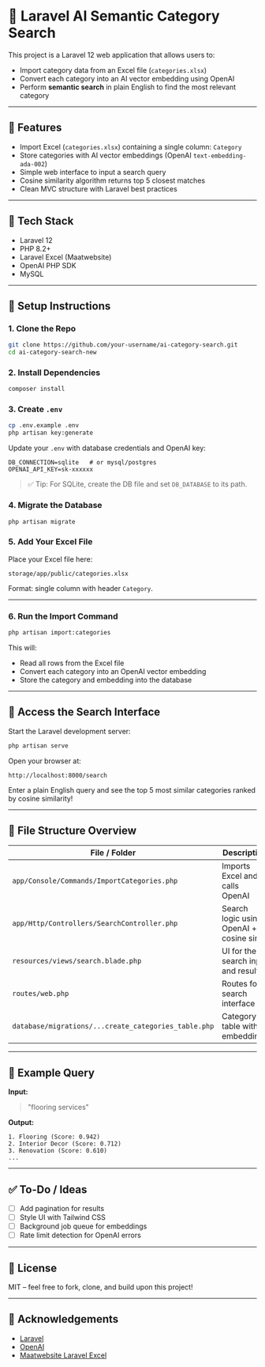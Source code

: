 # 🧠 Laravel AI Semantic Category Search

This project is a Laravel 12 web application that allows users to:

- Import category data from an Excel file (`categories.xlsx`)
- Convert each category into an AI vector embedding using OpenAI
- Perform **semantic search** in plain English to find the most relevant category

---

## 🚀 Features

- Import Excel (`categories.xlsx`) containing a single column: `Category`
- Store categories with AI vector embeddings (OpenAI `text-embedding-ada-002`)
- Simple web interface to input a search query
- Cosine similarity algorithm returns top 5 closest matches
- Clean MVC structure with Laravel best practices

---

## 🧰 Tech Stack

- Laravel 12
- PHP 8.2+
- Laravel Excel (Maatwebsite)
- OpenAI PHP SDK
- MySQL

---

## 📂 Setup Instructions

### 1. Clone the Repo

```bash
git clone https://github.com/your-username/ai-category-search.git
cd ai-category-search-new
```

### 2. Install Dependencies

```bash
composer install
```

### 3. Create `.env`

```bash
cp .env.example .env
php artisan key:generate
```

Update your `.env` with database credentials and OpenAI key:

```
DB_CONNECTION=sqlite   # or mysql/postgres
OPENAI_API_KEY=sk-xxxxxx
```

> ✅ Tip: For SQLite, create the DB file and set `DB_DATABASE` to its path.

### 4. Migrate the Database

```bash
php artisan migrate
```

### 5. Add Your Excel File

Place your Excel file here:

```
storage/app/public/categories.xlsx
```

Format: single column with header `Category`.

---

### 6. Run the Import Command

```bash
php artisan import:categories
```

This will:
- Read all rows from the Excel file
- Convert each category into an OpenAI vector embedding
- Store the category and embedding into the database

---

## 🔎 Access the Search Interface

Start the Laravel development server:

```bash
php artisan serve
```

Open your browser at:

```
http://localhost:8000/search
```

Enter a plain English query and see the top 5 most similar categories ranked by cosine similarity!

---

## 📁 File Structure Overview

| File / Folder                       | Description                              |
|------------------------------------|------------------------------------------|
| `app/Console/Commands/ImportCategories.php` | Imports Excel and calls OpenAI           |
| `app/Http/Controllers/SearchController.php` | Search logic using OpenAI + cosine sim  |
| `resources/views/search.blade.php`         | UI for the search input and results      |
| `routes/web.php`                           | Routes for search interface              |
| `database/migrations/...create_categories_table.php` | Category table with embeddings     |

---

## 🧠 Example Query

**Input:**  
> "flooring services"

**Output:**
```
1. Flooring (Score: 0.942)
2. Interior Decor (Score: 0.712)
3. Renovation (Score: 0.610)
...
```

---

## ✅ To-Do / Ideas

- [ ] Add pagination for results
- [ ] Style UI with Tailwind CSS
- [ ] Background job queue for embeddings
- [ ] Rate limit detection for OpenAI errors

---

## 📄 License

MIT – feel free to fork, clone, and build upon this project!

---

## 🙌 Acknowledgements

- [Laravel](https://laravel.com/)
- [OpenAI](https://platform.openai.com/)
- [Maatwebsite Laravel Excel](https://laravel-excel.com/)
